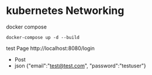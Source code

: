 # kubernetes Networking

docker compose
```
docker-compose up -d --build
```

test Page
http://localhost:8080/login
- Post
- json {"email":"test@test.com", "password":"testuser"}